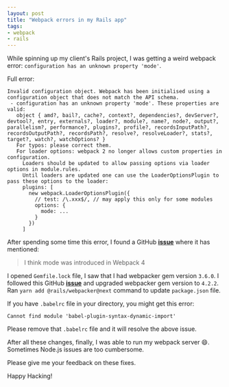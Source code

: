 ```yaml
---
layout: post
title: "Webpack errors in my Rails app"
tags:
- webpack
- rails
---
```


While spinning up my client's Rails project, I was getting a weird webpack error:
`configuration has an unknown property 'mode'`.

Full error:

```
Invalid configuration object. Webpack has been initialised using a configuration object that does not match the API schema.
 - configuration has an unknown property 'mode'. These properties are valid:
   object { amd?, bail?, cache?, context?, dependencies?, devServer?, devtool?, entry, externals?, loader?, module?, name?, node?, output?, parallelism?, performance?, plugins?, profile?, recordsInputPath?, recordsOutputPath?, recordsPath?, resolve?, resolveLoader?, stats?, target?, watch?, watchOptions? }
   For typos: please correct them.
   For loader options: webpack 2 no longer allows custom properties in configuration.
     Loaders should be updated to allow passing options via loader options in module.rules.
     Until loaders are updated one can use the LoaderOptionsPlugin to pass these options to the loader:
     plugins: [
       new webpack.LoaderOptionsPlugin({
         // test: /\.xxx$/, // may apply this only for some modules
         options: {
           mode: ...
         }
       })
     ]
```

After spending some time this error, I found a GitHub 
**[issue](https://github.com/JeffreyWay/laravel-mix/issues/1825#issuecomment-441420136)**
where it has mentioned:

> I think mode was introduced in Webpack 4

I opened `Gemfile.lock` file, I saw that I had webpacker gem version `3.6.0`. I
followed this GitHub **[issue](https://github.com/rails/webpacker/issues/1923)**
and upgraded webpacker gem version to `4.2.2`. Ran `yarn add @rails/webpacker@next` 
command to update `package.json` file.

If you have `.babelrc` file in your directory, you might get this error:
```
Cannot find module 'babel-plugin-syntax-dynamic-import'
```
Please remove that `.babelrc` file and it will resolve the above issue.

After all these changes, finally, I was able to run my webpack server 😄.
Sometimes Node.js issues are too cumbersome.

Please give me your feedback on these fixes.

Happy Hacking!
